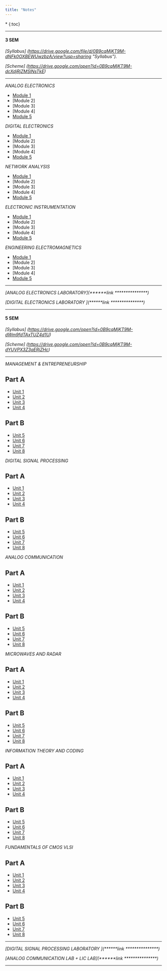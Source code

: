 ```yaml
---
title: "Notes"
---
```


<nav class="toc" markdown="1">
*   
{:toc}
</nav>
<hr>

#### 3 SEM
<i> [Syllabus](https://drive.google.com/file/d/0B9cqMjKT9M-dNFk0OXBEWUwzbzA/view?usp=sharing "Syllabus").</i>


<i>[Scheme](https://drive.google.com/open?id=0B9cqMjKT9M-dcXdjRjZMSlNsTkE) </i>

<hr>


<i>ANALOG ELECTRONICS</i>

* [Module 1](/assets/test.pdf)  
* [Module 2] 
* [Module 3]  
* [Module 4] 
* [Module 5](/assets/test.pdf)  


<i>DIGITAL ELECTRONICS </i>

* [Module 1](/assets/test.pdf)  
* [Module 2] 
* [Module 3]  
* [Module 4] 
* [Module 5](/assets/test.pdf)  


<i>NETWORK ANALYSIS </i>

* [Module 1](/assets/test.pdf)  
* [Module 2] 
* [Module 3]  
* [Module 4] 
* [Module 5](/assets/test.pdf)  


<i>ELECTRONIC INSTRUMENTATION </i>

* [Module 1](/assets/test.pdf)  
* [Module 2] 
* [Module 3]  
* [Module 4] 
* [Module 5](/assets/test.pdf)  

<i>ENGINEERING ELECTROMAGNETICS </i>

* [Module 1](/assets/test.pdf)  
* [Module 2] 
* [Module 3]  
* [Module 4] 
* [Module 5](/assets/test.pdf)  


<hr>


<i>[ANALOG ELECTRONICS LABORATORY](******link ***************)  </i>


<i>[DIGITAL ELECTRONICS LABORATORY ](******link ***************)  </i>


<hr>



#### 5 SEM
<i>[Syllabus](https://drive.google.com/open?id=0B9cqMjKT9M-dWm9fdTAxTUZ4d1U) </i>


<i>[Scheme](https://drive.google.com/open?id=0B9cqMjKT9M-dYUVPX3Z3aERjZHc) </i>

<hr>


<i>MANAGEMENT & ENTREPRENEURSHIP</i>

## Part A

* [Unit 1](/assets/test.pdf)   
* [Unit 2](/assets/test.pdf)   
* [Unit 3](/assets/test.pdf)   
* [Unit 4](/assets/test.pdf) 

## Part B
  
* [Unit 5](/assets/test.pdf)   
* [Unit 6](/assets/test.pdf)   
* [Unit 7](/assets/test.pdf)  
* [Unit 8](/assets/test.pdf)    


<i>DIGITAL SIGNAL PROCESSING</i>

## Part A

* [Unit 1](/assets/test.pdf)   
* [Unit 2](/assets/test.pdf)   
* [Unit 3](/assets/test.pdf)   
* [Unit 4](/assets/test.pdf) 

## Part B
  
* [Unit 5](/assets/test.pdf)   
* [Unit 6](/assets/test.pdf)   
* [Unit 7](/assets/test.pdf)  
* [Unit 8](/assets/test.pdf)       


<i>ANALOG COMMUNICATION</i>

## Part A

* [Unit 1](/assets/test.pdf)   
* [Unit 2](/assets/test.pdf)   
* [Unit 3](/assets/test.pdf)   
* [Unit 4](/assets/test.pdf) 

## Part B
  
* [Unit 5](/assets/test.pdf)   
* [Unit 6](/assets/test.pdf)   
* [Unit 7](/assets/test.pdf)  
* [Unit 8](/assets/test.pdf)       


<i>MICROWAVES AND RADAR </i>

## Part A

* [Unit 1](/assets/test.pdf)   
* [Unit 2](/assets/test.pdf)   
* [Unit 3](/assets/test.pdf)   
* [Unit 4](/assets/test.pdf) 

## Part B
  
* [Unit 5](/assets/test.pdf)   
* [Unit 6](/assets/test.pdf)   
* [Unit 7](/assets/test.pdf)  
* [Unit 8](/assets/test.pdf)       


<i>INFORMATION THEORY AND CODING </i>

## Part A

* [Unit 1](/assets/test.pdf)   
* [Unit 2](/assets/test.pdf)   
* [Unit 3](/assets/test.pdf)   
* [Unit 4](/assets/test.pdf) 

## Part B
  
* [Unit 5](/assets/test.pdf)   
* [Unit 6](/assets/test.pdf)   
* [Unit 7](/assets/test.pdf)  
* [Unit 8](/assets/test.pdf)       


<i>FUNDAMENTALS OF CMOS VLSI</i>

## Part A

* [Unit 1](/assets/test.pdf)   
* [Unit 2](/assets/test.pdf)   
* [Unit 3](/assets/test.pdf)   
* [Unit 4](/assets/test.pdf) 

## Part B
  
* [Unit 5](/assets/test.pdf)   
* [Unit 6](/assets/test.pdf)   
* [Unit 7](/assets/test.pdf)  
* [Unit 8](/assets/test.pdf)    


<hr>


<i>[DIGITAL SIGNAL PROCESSING LABORATORY ](******link ***************)  </i>


<i>[ANALOG COMMUNICATION LAB + LIC LAB](******link ***************)  </i>


<hr>

